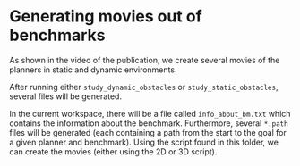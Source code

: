 # Generating movies out of benchmarks

As shown in the video of the publication, we create several movies of the planners in static and dynamic environments.

After running either `study_dynamic_obstacles` or `study_static_obstacles`, several files will be generated.

In the current workspace, there will be a file called `info_about_bm.txt` which contains the information about the benchmark. Furthermore, several `*.path` files will be generated (each containing a path from the start to the goal for a given planner and benchmark). Using the script found in this folder, we can create the movies (either using the 2D or 3D script).